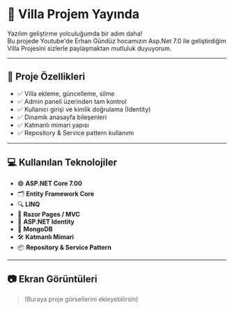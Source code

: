 # 🏡 Villa Projem Yayında

Yazılım geliştirme yolculuğumda bir adım daha!  
Bu projede Youtube'de Erhan Gündüz hocamızın Asp.Net 7.0 ile geliştirdiğim Villa Projesini sizlerle paylaşmaktan mutluluk duyuyorum.

---

## 🚀 Proje Özellikleri

- ✅ Villa ekleme, güncelleme, silme
- ✅ Admin paneli üzerinden tam kontrol
- ✅ Kullanıcı girişi ve kimlik doğrulama (Identity)
- ✅ Dinamik anasayfa bileşenleri
- ✅ Katmanlı mimari yapısı
- ✅ Repository & Service pattern kullanımı

---

## 💻 Kullanılan Teknolojiler

- 🟣 **ASP.NET Core 7.00**
- 🗂️ **Entity Framework Core**
- 🔍 **LINQ**
- 🧩 **Razor Pages / MVC**
- 🔐 **ASP.NET Identity**
- 💾 **MongoDB**
- 🛠️ **Katmanlı Mimari**
- 📦 **Repository & Service Pattern**

---

## 📷 Ekran Görüntüleri

> (Buraya proje görsellerini ekleyebilirsin)
